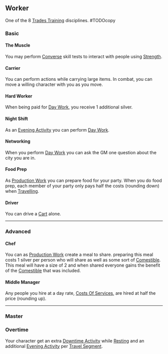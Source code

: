 ## Worker
One of the 8 [Trades Training](Trades-Training) disciplines.
#TODOcopy 

### Basic
#### The Muscle
You may perform [Converse](Converse) skill tests to interact with people using [Strength](Stats#Strength).

#### Carrier
You can perform actions while carrying large items. In combat, you can move a willing character with you as you move.

#### Hard Worker
When being paid for [Day Work](Telling-The-Story#Day%20Work), you receive 1 additional silver.

#### Night Shift
As an [Evening Activity](Telling-The-Story#Evening%20Activity) you can perform [Day Work](Telling-The-Story#Day%20Work).

#### Networking
When you perform [Day Work](Telling-The-Story#Day%20Work) you can ask the GM one question about the city you are in.

#### Food Prep
As [Production Work](Telling-The-Story#Production%20Work) you can prepare food for your party. When you do food prep, each member of your party only pays half the costs (rounding down) when [Travelling](Telling-The-Story#Travelling).

#### Driver
You can drive a [Cart](Example-Infrastructure#Cart) alone.

---
### Advanced

#### Chef
You can as [Production Work](Telling-The-Story#Production%20Work) create a meal to share. preparing this meal costs 1 silver per person who will share as well as some sort of [Comestible](Comestibles). This meal will have a size of 2 and when shared everyone gains the benefit of the [Comestible](Comestibles) that was included.

#### Middle Manager
Any people you hire at a day rate, [Costs Of Services](Services#Costs%20Of%20Services), are hired at half the price (rounding up).

---
### Master
### Overtime
Your character get an extra [Downtime Activity](Telling-The-Story#Downtime%20Activity) while [Resting](Telling-The-Story#Resting) and an additional [Evening Activity](Telling-The-Story#Evening%20Activity) per [Travel Segment](Telling-The-Story#Travel%20Segment).


